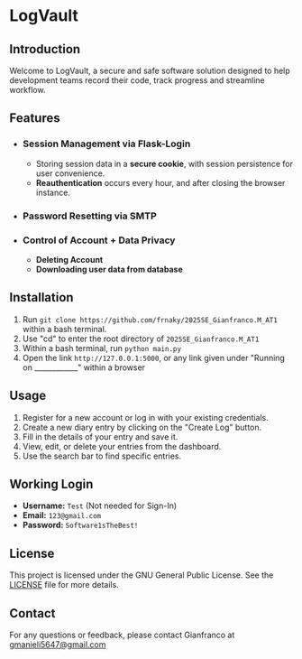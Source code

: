 # LogVault

## Introduction

Welcome to LogVault, a secure and safe software solution designed to help development teams record their code, track progress and streamline workflow.

## Features

- ### Session Management via Flask-Login
  - Storing session data in a **secure cookie**, with session persistence for user convenience.
  - **Reauthentication** occurs every hour, and after closing the browser instance.
- ### Password Resetting via SMTP
- ### Control of Account + Data Privacy
  - **Deleting Account**
  - **Downloading user data from database**

## Installation

1. Run `git clone https://github.com/frnaky/2025SE_Gianfranco.M_AT1` within a bash terminal.
2. Use "cd" to enter the root directory of `2025SE_Gianfranco.M_AT1`
3. Within a bash terminal, run `python main.py`
4. Open the link `http://127.0.0.1:5000`, or any link given under "Running on \_\_\_\_\_\_\_\_\_\_\_\_" within a browser

## Usage

1. Register for a new account or log in with your existing credentials.
2. Create a new diary entry by clicking on the "Create Log" button.
3. Fill in the details of your entry and save it.
4. View, edit, or delete your entries from the dashboard.
5. Use the search bar to find specific entries.

## Working Login

- **Username:** `Test` (Not needed for Sign-In)
- **Email:** `123@gmail.com`
- **Password:** `Software1sTheBest!`

## License

This project is licensed under the GNU General Public License. See the [LICENSE](LICENSE) file for more details.

## Contact

For any questions or feedback, please contact Gianfranco at gmanieli5647@gmail.com
